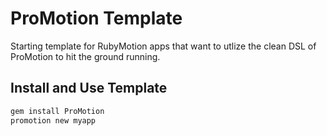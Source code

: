 # ProMotion Template

Starting template for RubyMotion apps that want to utlize the clean DSL of ProMotion to hit the ground running.

## Install and Use Template

```bash
gem install ProMotion
promotion new myapp
```
